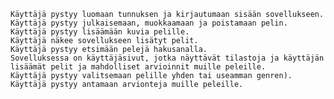 
    Käyttäjä pystyy luomaan tunnuksen ja kirjautumaan sisään sovellukseen.
    Käyttäjä pystyy julkaisemaan, muokkaamaan ja poistamaan pelin.
    Käyttäjä pystyy lisäämään kuvia pelille.
    Käyttäjä näkee sovellukseen lisätyt pelit.
    Käyttäjä pystyy etsimään pelejä hakusanalla.
    Sovelluksessa on käyttäjäsivut, jotka näyttävät tilastoja ja käyttäjän lisäämät pelit ja mahdolliset arvioinnit muille peleille.
    Käyttäjä pystyy valitsemaan pelille yhden tai useamman genren).
    Käyttäjä pystyy antamaan arvionteja muille peleille.
